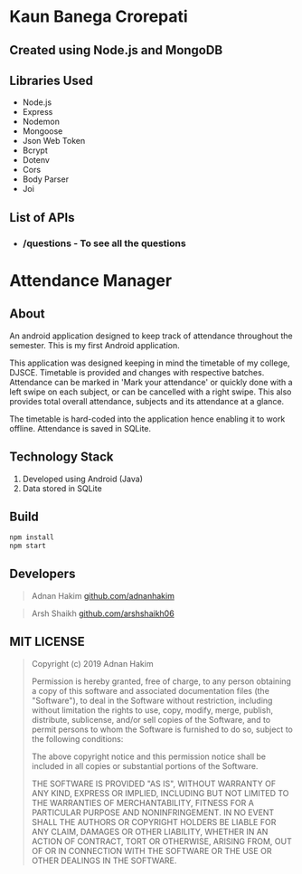 # Kaun Banega Crorepati

## Created using Node.js and MongoDB

## Libraries Used

-   Node.js
-   Express
-   Nodemon
-   Mongoose
-   Json Web Token
-   Bcrypt
-   Dotenv
-   Cors
-   Body Parser
-   Joi

## List of APIs

-   ### /questions - To see all the questions

# Attendance Manager

## About

An android application designed to keep track of attendance throughout the semester. This is my first Android application.

This application was designed keeping in mind the timetable of my college, DJSCE. Timetable is provided and changes with respective batches. Attendance can be marked in 'Mark your attendance' or quickly done with a left swipe on each subject, or can be cancelled with a right swipe. This also provides total overall attendance, subjects and its attendance at a glance.

The timetable is hard-coded into the application hence enabling it to work offline. Attendance is saved in SQLite.

## Technology Stack

1. Developed using Android (Java)
1. Data stored in SQLite

## Build

```bash
npm install
npm start
```

## Developers

> Adnan Hakim
> [github.com/adnanhakim](https://github.com/adnanhakim)

> Arsh Shaikh
> [github.com/arshshaikh06](https://github.com/arshshaikh06)

## MIT LICENSE

> Copyright (c) 2019 Adnan Hakim
>
> Permission is hereby granted, free of charge, to any person obtaining a copy
> of this software and associated documentation files (the "Software"), to deal
> in the Software without restriction, including without limitation the rights
> to use, copy, modify, merge, publish, distribute, sublicense, and/or sell
> copies of the Software, and to permit persons to whom the Software is
> furnished to do so, subject to the following conditions:
>
> The above copyright notice and this permission notice shall be included in all
> copies or substantial portions of the Software.
>
> THE SOFTWARE IS PROVIDED "AS IS", WITHOUT WARRANTY OF ANY KIND, EXPRESS OR
> IMPLIED, INCLUDING BUT NOT LIMITED TO THE WARRANTIES OF MERCHANTABILITY,
> FITNESS FOR A PARTICULAR PURPOSE AND NONINFRINGEMENT. IN NO EVENT SHALL THE
> AUTHORS OR COPYRIGHT HOLDERS BE LIABLE FOR ANY CLAIM, DAMAGES OR OTHER
> LIABILITY, WHETHER IN AN ACTION OF CONTRACT, TORT OR OTHERWISE, ARISING FROM,
> OUT OF OR IN CONNECTION WITH THE SOFTWARE OR THE USE OR OTHER DEALINGS IN THE
> SOFTWARE.
